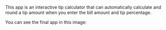 This app is an interactive tip calculator that can automatically calculate and round a tip amount when you enter the bill amount and tip percentage.

You can see the final app in this image:

